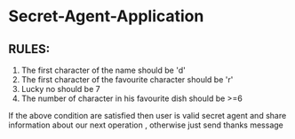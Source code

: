 # Secret-Agent-Application
RULES:
------
1) The first character of the name should be 'd'
2) The first character of the favourite character should be 'r'
3) Lucky no should be 7
4) The number of character in his favourite dish should be >=6

If the above condition are satisfied then user is valid secret agent and share information about our next operation , otherwise just send thanks message